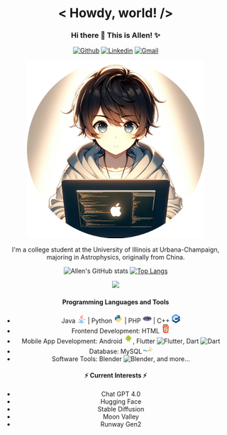 <div align="center">

# < Howdy, world! />

### Hi there 👋 This is Allen! ✨

[![Github](https://img.shields.io/badge/-Github-000?style=flat&logo=Github&logoColor=white)](https://github.com/zhanglina94)
[![Linkedin](https://img.shields.io/badge/-LinkedIn-blue?style=flat&logo=Linkedin&logoColor=white)](https://www.linkedin.com/in/lina-zhang-58440b101/)
[![Gmail](https://img.shields.io/badge/-Gmail-c14438?style=flat&logo=Gmail&logoColor=white)](mailto:zhanglina249@gmail.com)

<img src="https://github.com/AllenWn/AllenWn/blob/main/circular_avatar.png" width="400" height="400" />

I'm a college student at the University of Illinois at Urbana-Champaign, majoring in Astrophysics, originally from China.

![Allen's GitHub stats](https://github-readme-stats.vercel.app/api?username=AllenWn&show_icons=true&theme=radical)
[![Top Langs](https://github-readme-stats.vercel.app/api/top-langs/?username=AllenWn&layout=compact)](https://github.com/anuraghazra/github-readme-stats)


<img src="https://github-profile-trophy.vercel.app/?username=AllenWn" />

#### Programming Languages and Tools

- Java <img src="https://raw.githubusercontent.com/devicons/devicon/master/icons/java/java-original.svg" alt="Java" width="20" height="20" /> | Python <img src="https://raw.githubusercontent.com/devicons/devicon/master/icons/python/python-original.svg" alt="Python" width="20" height="20" /> | PHP <img src="https://raw.githubusercontent.com/devicons/devicon/master/icons/php/php-original.svg" alt="PHP" width="20" height="20" /> | C++ <img src="https://raw.githubusercontent.com/devicons/devicon/master/icons/cplusplus/cplusplus-original.svg" alt="C++" width="20" height="20" />
- Frontend Development: HTML <img src="https://raw.githubusercontent.com/devicons/devicon/master/icons/html5/html5-original-wordmark.svg" alt="HTML5" width="20" height="20" />
- Mobile App Development: Android <img src="https://raw.githubusercontent.com/devicons/devicon/master/icons/android/android-original-wordmark.svg" alt="Android" width="20" height="20" />, Flutter <img src="https://www.vectorlogo.zone/logos/flutterio/flutterio-icon.svg" alt="Flutter" width="20" height="20" />, Dart <img src="https://www.vectorlogo.zone/logos/dartlang/dartlang-icon.svg" alt="Dart" width="20" height="20" />
- Database: MySQL <img src="https://raw.githubusercontent.com/devicons/devicon/master/icons/mysql/mysql-original-wordmark.svg" alt="MySQL" width="20" height="20" />
- Software Tools: Blender <img src="https://download.blender.org/branding/community/blender_community_badge_white.svg" alt="Blender" width="20" height="20" />, and more...

#### ⚡ Current Interests ⚡

- Chat GPT 4.0
- Hugging Face
- Stable Diffusion
- Moon Valley
- Runway Gen2

</div>
